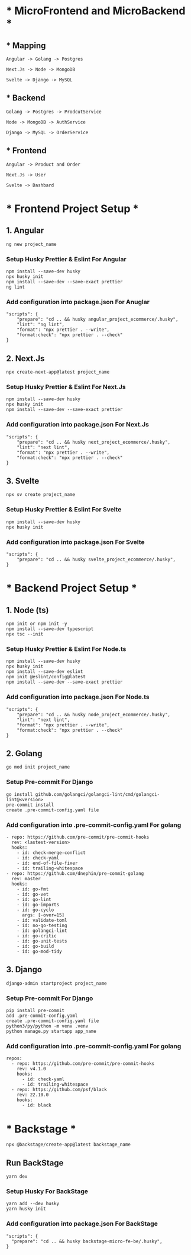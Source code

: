 # **\*** MicroFrontend and MicroBackend **\***

## **\*** Mapping

```
Angular -> Golang -> Postgres
```

```
Next.Js -> Node -> MongoDB
```

```
Svelte -> Django -> MySQL
```

## **\*** Backend

```
Golang -> Postgres -> ProdcutService
```

```
Node -> MongoDB -> AuthService
```

```
Django -> MySQL -> OrderService
```

## **\*** Frontend

```
Angular -> Product and Order
```

```
Next.Js -> User
```

```
Svelte -> Dashbard
```

# **\*** Frontend Project Setup **\***

## 1. Angular

```
ng new project_name
```

### Setup Husky Prettier & Eslint For Angular

```
npm install --save-dev husky
npx husky init
npm install --save-dev --save-exact prettier
ng lint
```

### Add configuration into package.json For Anuglar

```
"scripts": {
    "prepare": "cd .. && husky angular_project_ecommerce/.husky",
    "lint": "ng lint",
    "format": "npx prettier . --write",
    "format:check": "npx prettier . --check"
}
```

## 2. Next.Js

```
npx create-next-app@latest project_name
```

### Setup Husky Prettier & Eslint For Next.Js

```
npm install --save-dev husky
npx husky init
npm install --save-dev --save-exact prettier
```

### Add configuration into package.json For Next.Js

```
"scripts": {
    "prepare": "cd .. && husky next_project_ecommerce/.husky",
    "lint": "next lint",
    "format": "npx prettier . --write",
    "format:check": "npx prettier . --check"
}
```

## 3. Svelte

```
npx sv create project_name
```

### Setup Husky Prettier & Eslint For Svelte

```
npm install --save-dev husky
npx husky init
```

### Add configuration into package.json For Svelte

```
"scripts": {
    "prepare": "cd .. && husky svelte_project_ecommerce/.husky",
}
```

# **\*** Backend Project Setup **\***

## 1. Node (ts)

```
npm init or npm init -y
npm install --save-dev typescript
npx tsc --init
```

### Setup Husky Prettier & Eslint For Node.ts

```
npm install --save-dev husky
npx husky init
npm install --save-dev eslint
npm init @eslint/config@latest
npm install --save-dev --save-exact prettier
```

### Add configuration into package.json For Node.ts

```
"scripts": {
    "prepare": "cd .. && husky node_project_ecommerce/.husky",
    "lint": "next lint",
    "format": "npx prettier . --write",
    "format:check": "npx prettier . --check"
}
```

## 2. Golang

```
go mod init project_name
```

### Setup Pre-commit For Django

```
go install github.com/golangci/golangci-lint/cmd/golangci-lint@<version>
pre-commit install
create .pre-commit-config.yaml file
```

### Add configuration into .pre-commit-config.yaml For golang

```
- repo: https://github.com/pre-commit/pre-commit-hooks
  rev: <lastest-version>
  hooks:
    - id: check-merge-conflict
    - id: check-yaml
    - id: end-of-file-fixer
    - id: trailing-whitespace
- repo: https://github.com/dnephin/pre-commit-golang
  rev: master
  hooks:
    - id: go-fmt
    - id: go-vet
    - id: go-lint
    - id: go-imports
    - id: go-cyclo
      args: [-over=15]
    - id: validate-toml
    - id: no-go-testing
    - id: golangci-lint
    - id: go-critic
    - id: go-unit-tests
    - id: go-build
    - id: go-mod-tidy
```

## 3. Django

```
django-admin startproject project_name
```

### Setup Pre-commit For Django

```
pip install pre-commit
add .pre-commit-config.yaml
create .pre-commit-config.yaml file
python3/py/python -m venv .venv
python manage.py startapp app_name
```

### Add configuration into .pre-commit-config.yaml For golang

```
repos:
  - repo: https://github.com/pre-commit/pre-commit-hooks
    rev: v4.1.0
    hooks:
      - id: check-yaml
      - id: trailing-whitespace
  - repo: https://github.com/psf/black
    rev: 22.10.0
    hooks:
      - id: black
```

# **\*** Backstage **\***

```
npx @backstage/create-app@latest backstage_name
```

## Run BackStage

```
yarn dev
```

### Setup Husky For BackStage

```
yarn add --dev husky
yarn husky init
```

### Add configuration into package.json For BackStage

```
"scripts": {
  "prepare": "cd .. && husky backstage-micro-fe-be/.husky",
}
```
